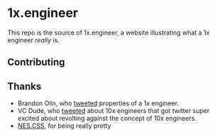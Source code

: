 # 1x.engineer

This repo is the source of 1x.engineer, a website illustrating what a 1x engineer _really_ is.

## Contributing

## Thanks

- Brandon Olin, who [tweeted](https://twitter.com/devblackops/status/1149883098567331840) properties of a 1x engineer.
- VC Dude, who [tweeted](https://twitter.com/skirani/status/1149302828420067328) about 10x engineers that got twitter super excited about revolting against the concept of 10x engineers.
- [NES.CSS](https://nostalgic-css.github.io/NES.css/), for being really pretty
